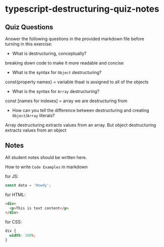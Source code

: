 # typescript-destructuring-quiz-notes

## Quiz Questions

Answer the following questions in the provided markdown file before turning in this exercise:

- What is destructuring, conceptually?

breaking down code to make it more readable and concise

- What is the syntax for `Object` destructuring?

const{property names} = variable thaat is assigned to all of the objects

- What is the syntax for `Array` destructuring?

const [names for indexes] = array we are destructuring from

- How can you tell the difference between destructuring and creating `Object`/`Array` literals?

Array destructuring extracts values from an array. But object destructuring extracts values from an object

## Notes

All student notes should be written here.

How to write `Code Examples` in markdown

for JS:

```javascript
const data = 'Howdy';
```

for HTML:

```html
<div>
  <p>This is text content</p>
</div>
```

for CSS:

```css
div {
  width: 100%;
}
```
